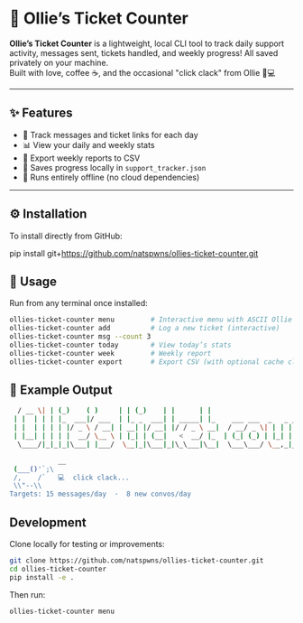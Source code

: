 # 🐾 Ollie’s Ticket Counter

**Ollie’s Ticket Counter** is a lightweight, local CLI tool to track daily support activity, messages sent, tickets handled, and weekly progress!
All saved privately on your machine.  
Built with love, coffee ☕, and the occasional "click clack" from Ollie 🐶💻

---

## ✨ Features

- 🧮 Track messages and ticket links for each day  
- 📊 View your daily and weekly stats  
- 📁 Export weekly reports to CSV  
- 💾 Saves progress locally in `support_tracker.json`  
- 🐾 Runs entirely offline (no cloud dependencies)

---

## ⚙️ Installation

To install directly from GitHub:


pip install git+https://github.com/natspwns/ollies-ticket-counter.git

## 🚀 Usage

Run from any terminal once installed:
```bash
ollies-ticket-counter menu         # Interactive menu with ASCII Ollie 🐶
ollies-ticket-counter add          # Log a new ticket (interactive)
ollies-ticket-counter msg --count 3
ollies-ticket-counter today        # View today’s stats
ollies-ticket-counter week         # Weekly report
ollies-ticket-counter export       # Export CSV (with optional cache clear)
```

## 🧩 Example Output
```bash
  / __ \| | (_)    ( )     | | (_)    | |      | |                         | |           
 | |  | | | |_  ___|/ ___  | |_ _  ___| | _____| |_    ___ ___  _   _ _ __ | |_ ___ _ __ 
 | |  | | | | |/ _ \ / __| | __| |/ __| |/ / _ \ __|  / __/ _ \| | | | '_ \| __/ _ \ '__|
 | |__| | | | |  __/ \__ \ | |_| | (__|   <  __/ |_  | (_| (_) | |_| | | | | ||  __/ |   
  \____/|_|_|_|\___| |___/  \__|_|\___|_|\_\___|\__|  \___\___/ \__,_|_| |_|\__\___|_|   

            __
 (___()'`;\
 /,    /`   💻  click clack...
 \\"--\\
Targets: 15 messages/day  ·  8 new convos/day
```

## Development 

Clone locally for testing or improvements:
```bash
git clone https://github.com/natspwns/ollies-ticket-counter.git
cd ollies-ticket-counter
pip install -e .
```
Then run:
```bash
ollies-ticket-counter menu
```
